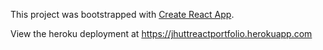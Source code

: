 This project was bootstrapped with [Create React App](https://github.com/facebook/create-react-app).

View the heroku deployment at https://jhuttreactportfolio.herokuapp.com
